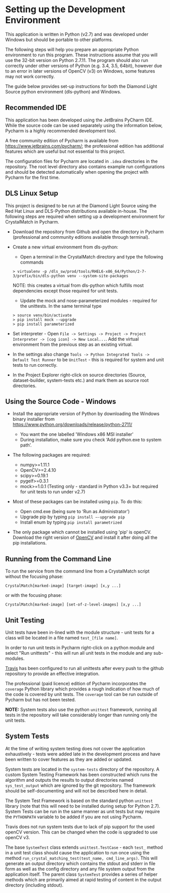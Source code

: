 Setting up the Development Environment
======================================

This application is written in Python (v2.7) and was developed under Windows but should be portable to other platforms.

The following steps will help you prepare an appropriate Python environment to run this program. These instructions assume that you will use the 32-bit version on Python 2.7.11. The program should also run correctly under other versions of Python (e.g. 3.4, 3.5, 64bit), however due to an error in later versions of OpenCV (v3) on Windows, some features may not work correctly.

The guide below provides set-up instructions for both the Diamond Light Source python environment (dls-python) and Windows.

Recommended IDE
---------------
This application has been developed using the JetBrains PyCharm IDE. While the source code can be used separately using the information below, Pycharm is a highly recommended development tool.

A free community edition of Pycharm is available from <https://www.jetbrains.com/pycharm/>; the professional edition has additional features which are useful but not essential to this project.

The configuration files for Pycharm are located in `.idea` directories in the repository. The root level directory also contains example run configurations and should be detected automatically when opening the project with Pycharm for the first time.

DLS Linux Setup
---------------

This project is designed to be run at the Diamond Light Source using the Red Hat Linux and DLS-Python distributions available in-house.  The following steps are required when setting up a development environment for CrystalMatch in Pycharm.

* Download the repository from Github and open the directory in Pycharm (professional and community editions available through terminal).
* Create a new virtual environment from dls-python:
    * Open a terminal in the CrystalMatch directory and type the following commands
    
    ```
    > virtualenv -p /dls_sw/prod/tools/RHEL6-x86_64/Python/2-7-3/prefix/bin/dls-python venv --system-site-packages
    ```
    NOTE: this creates a virtual from dls-python which fulfills most dependencies except those required for unit tests.
    
    * Update the mock and nose-parameterized modules - required for the unittests.  In the same terminal type
    
    ```
    > source venv/bin/activate
    > pip install mock --upgrade
    > pip install parameterized
    ```
    
* Set interpreter - Open `File -> Settings -> Project -> Project Interpreter -> [cog icon] -> New Local...`. Add the virtual environment from the previous step as an existing virtual.
* In the settings also change `Tools -> Python Integrated Tools -> Default Test Runner` to be `UnitTest` - this is required for system and unit tests to run correctly.
* In the Project Explorer right-click on source directories (Source, dataset-builder, system-tests etc.) and mark them as source root directories.

Using the Source Code - Windows
-------------------------------

* Install the appropriate version of Python by downloading the Windows binary installer from <https://www.python.org/downloads/release/python-2711/>
    * You want the one labelled 'Windows x86 MSI installer'
    * During installation, make sure you check ‘Add python.exe to system path’.
    
* The following packages are required:
    * numpy>=1.11.1
    * OpenCV>=2.4.10
    * scipy>=0.19.1
    * pygelf>=0.3.1
    * mock>=1.0.1 (Testing only - standard in Python v3.3+ but required for unit tests to run under v2.7)
    
* Most of these packages can be installed using `pip`. To do this:
    * Open cmd.exe (being sure to ‘Run as Administrator’)
    * Upgrade pip by typing `pip install –-upgrade pip`
    * Install enum by typing `pip install parametrized`
    
* The only package which cannot be installed using 'pip' is openCV. Download the right version of [OpenCV](https://opencv.org/releases.html) and install it after doing all the pip installations.


Running from the Command Line
-----------------------------

To run the service from the command line from a CrystalMatch script without the focusing phase:

```
CrystalMatch[marked-image] [target-image] [x,y ...]
```

or with the focusing phase:

```
CrystalMatch[marked-image] [set-of-z-level-images] [x,y ...]
```


Unit Testing
------------

Unit tests have been in-lined with the module structure - unit tests for a class will be located in a file named `test_[file name]`.

In order to run unit tests in Pycharm right-click on a python module and select "Run unittests" - this will run all unit tests in the module and any sub-modules.

[Travis](https://travis-ci.org/) has been configured to run all unittests after every push to the github repository to provide an effective integration.

The professional (paid licence) edition of Pycharm incorporates the `coverage` Python library which provides a rough indication of how much of the code is covered by unit tests.  The `coverage` tool can be run outside of Pycharm but has not been tested.

**NOTE:** System tests also use the python `unittest` framework, running all tests in the repository will take considerably longer than running only the unit tests.


System Tests
------------

At the time of writing system testing does not cover the application exhaustively - tests were added late in the development process and have been written to cover features as they are added or updated.

System tests are located in the `system-tests` directory of the repository. A custom System Testing Framework has been constructed which runs the algorithm and outputs the results to output directories named `sys_test_output` which are ignored by the git repository.  The framework should be self-documenting and will not be described here in detail.

The System Test Framework is based on the standard python `unittest` library (note that this will need to be installed during setup for Python 2.7). System Tests can be run in the same manner as unit tests but may require the `PYTHONPATH` variable to be added if you are not using Pycharm.

Travis does not run system tests due to lack of pip support for the used openCV version. This can be changed when the code is upgraded to use openCV v3.

The base `SystemTest` class extends `unittest.TestCase` - each `test_` method in a unit test class should cause the application to run once using the method `run_crystal_matching_test(test_name, cmd_line_args)`.  This will generate an output directory which contains the stdout and stderr in file form as well as the config directory and any file system output from the application itself.  The parent class `SystemTest` provides a series of helper methods which are primarily aimed at rapid testing of content in the output directory (including stdout).

